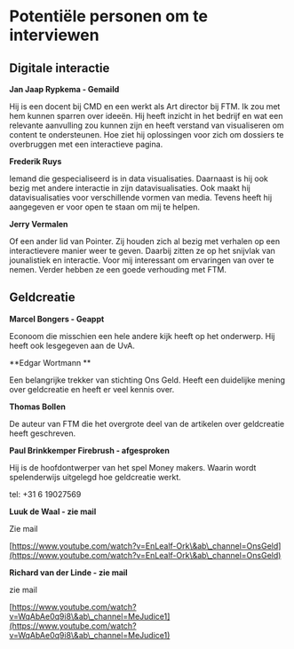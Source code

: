 # Potentiële personen om te interviewen

## **Digitale interactie**

**Jan Jaap Rypkema - Gemaild**

Hij is een docent bij CMD en een werkt als Art director bij FTM. Ik zou met hem kunnen sparren over ideeën. Hij heeft inzicht in het bedrijf en wat een relevante aanvulling zou kunnen zijn en heeft verstand van visualiseren om content te ondersteunen. Hoe ziet hij oplossingen voor zich om dossiers te overbruggen met een interactieve pagina.



**Frederik Ruys**

Iemand die gespecialiseerd is in data visualisaties. Daarnaast is hij ook bezig met andere interactie in zijn datavisualisaties. Ook maakt hij datavisualisaties voor verschillende vormen van media. Tevens heeft hij aangegeven er voor open te staan om mij te helpen.&#x20;



**Jerry Vermalen**

Of een ander lid van Pointer. Zij houden zich al bezig met verhalen op een interactievere manier weer te geven. Daarbij zitten ze op het snijvlak van jounalistiek en interactie. Voor mij interessant om ervaringen van over te nemen. Verder hebben ze een goede verhouding met FTM.

## **Geldcreatie**

**Marcel Bongers - Geappt**

Econoom die misschien een hele andere kijk heeft  op het onderwerp. Hij heeft ook lesgegeven aan de UvA.



**Edgar Wortmann **

Een belangrijke trekker van stichting Ons Geld. Heeft een duidelijke mening over geldcreatie en heeft er veel kennis over.



**Thomas Bollen**

De auteur van FTM die het overgrote deel van de artikelen over geldcreatie heeft geschreven.



**Paul Brinkkemper Firebrush - afgesproken**

Hij is de hoofdontwerper van het spel Money makers. Waarin wordt spelenderwijs uitgelegd hoe geldcreatie werkt.&#x20;

tel: +31 6 19027569&#x20;



**Luuk de Waal - zie mail**

Zie mail

[https://www.youtube.com/watch?v=EnLealf-Ork\&ab\_channel=OnsGeld](https://www.youtube.com/watch?v=EnLealf-Ork\&ab\_channel=OnsGeld)



**Richard van der Linde - zie mail**

zie mail

[https://www.youtube.com/watch?v=WqAbAe0q9i8\&ab\_channel=MeJudice1](https://www.youtube.com/watch?v=WqAbAe0q9i8\&ab\_channel=MeJudice1)
